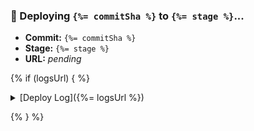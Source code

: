 ### 🚀 Deploying `{%= commitSha %}` to `{%= stage %}`...

- **Commit:** `{%= commitSha %}`
- **Stage:** `{%= stage %}`
- **URL:** _pending_

{% if (logsUrl) { %}

<details>
<summary>[Deploy Log]({%= logsUrl %})</summary>

```
Logs will appear here once the GitHub Action finishes.
```

</details>

{% } %}
